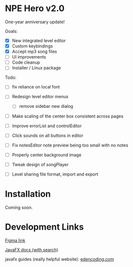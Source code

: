 # NPE Hero v2.0
One-year anniversary update!

Goals:
- [x] New integrated level editor
- [X] Custom keybindings
- [X] Accept mp3 song files
- [ ] UI improvements
- [ ] Code cleanup
- [ ] Installer / Linux package

Todo:
- [ ] fix reliance on local font
- [ ] Redesign level editor menus
  - [ ] remove sidebar new dialog
- [ ] Make scaling of the center box consistent across pages
- [ ] Improve errorList and controlEditor
- [ ] Click sounds on all buttons in editor
- [ ] Fix notesEditor note preview being too small with no notes
- [ ] Properly center background image

- [ ] Tweak design of songPlayer
- [ ] Level sharing file format, import and export

# Installation
Coming soon.

# Development Links

[Figma link](https://www.figma.com/file/dpeMlWStSWrVHfLd0Uohws/Untitled?node-id=0%3A1&t=PVQi61Ig3AWtWNMm-1)

[JavaFX docs (with search)](https://openjfx.io/javadoc/15)

javafx guides (really helpful website):
[edencoding.com](https://edencoding.com/javafx-layouts/)
